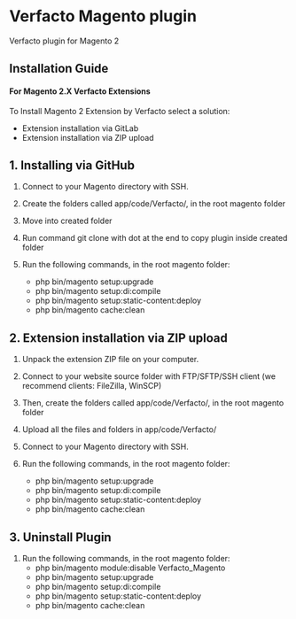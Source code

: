 # Verfacto Magento plugin

Verfacto plugin for Magento 2

## Installation Guide
#### For Magento 2.X Verfacto Extensions

To Install Magento 2 Extension by Verfacto select a solution:

- Extension installation via GitLab
- Extension installation via ZIP upload

## 1. Installing via GitHub

1. Connect to your Magento directory with SSH.

2. Create the folders called app/code/Verfacto/, in the root magento folder

3. Move into created folder

4. Run command git clone <URL> with dot at the end to copy plugin inside created folder

5. Run the following commands, in the root magento folder:
    * php bin/magento setup:upgrade
    * php bin/magento setup:di:compile
    * php bin/magento setup:static-content:deploy
    * php bin/magento cache:clean

## 2. Extension installation via ZIP upload

1. Unpack the extension ZIP file on your computer.

2. Connect to your website source folder with FTP/SFTP/SSH client (we recommend clients: FileZilla, WinSCP)

3. Then, create the folders called app/code/Verfacto/, in the root magento folder

4. Upload all the files and folders in app/code/Verfacto/

5. Connect to your Magento directory with SSH.

6. Run the following commands, in the root magento folder:
   * php bin/magento setup:upgrade
   * php bin/magento setup:di:compile
   * php bin/magento setup:static-content:deploy
   * php bin/magento cache:clean

## 3. Uninstall Plugin

1. Run the following commands, in the root magento folder:
    * php bin/magento module:disable Verfacto_Magento
    * php bin/magento setup:upgrade
    * php bin/magento setup:di:compile
    * php bin/magento setup:static-content:deploy
    * php bin/magento cache:clean
